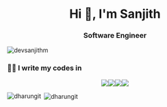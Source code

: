 <h1 align="center">Hi 👋, I'm Sanjith</h1>
<h3 align="center">Software Engineer</h3>

<p align="left"> <img src="https://komarev.com/ghpvc/?username=devsanjithm&label=Profile%20views&color=0e75b6&style=flat" alt="devsanjithm" /> </p>



### 👨‍💻 I write my codes in
<!-- Thanks to Alexandre, check out his repo for badges https://github.com/alexandresanlim/Badges4-README.md-Profile -->
<p align="center">
<img src="https://img.shields.io/badge/python%20-%2314354C.svg?&style=for-the-badge&logo=python&logoColor=gold"/><img src="https://img.shields.io/badge/javascript-%23F7DF1E.svg?&style=for-the-badge&logo=javascript&logoColor=black&labelColor=%2300000"/><img src="https://img.shields.io/badge/html5%20-%23E34F26.svg?&style=for-the-badge&logo=html5&logoColor=white"/><img src="https://img.shields.io/badge/css3%20-%231572B6.svg?&style=for-the-badge&logo=css3&logoColor=white"/>


<p><img align="left" src="https://github-readme-stats.vercel.app/api/top-langs?username=devsanjithm&show_icons=true&locale=en&layout=compact" alt="dharungit" /></p>

<p>&nbsp;<img align="center" src="https://github-readme-stats.vercel.app/api?username=devsanjithm&show_icons=true&locale=en" alt="dharungit" /></p>
